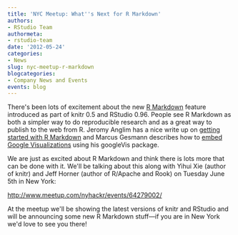 ```yaml
---
title: 'NYC Meetup: What''s Next for R Markdown'
authors: 
- RStudio Team
authormeta: 
- rstudio-team
date: '2012-05-24'
categories:
- News
slug: nyc-meetup-r-markdown
blogcategories:
- Company News and Events
events: blog
---
```



There's been lots of excitement about the new [R Markdown](http://www.rstudio.org/docs/authoring/using_markdown) feature introduced as part of knitr 0.5 and RStudio 0.96. People see R Markdown as both a simpler way to do reproducible research and as a great way to publish to the web from R. Jeromy Anglim has a nice write up on [getting started with R Markdown](http://jeromyanglim.blogspot.com.au/2012/05/getting-started-with-r-markdown-knitr.html) and Marcus Gesmann describes how to [embed Google Visualizations](http://lamages.blogspot.com.au/2012/05/interactive-reports-in-r-with-knitr-and.html) using his googleVis package.

We are just as excited about R Markdown and think there is lots more that can be done with it. We'll be talking about this along with Yihui Xie (author of knitr) and Jeff Horner (author of R/Apache and Rook) on Tuesday June 5th in New York:

<http://www.meetup.com/nyhackr/events/64279002/>

At the meetup we'll be showing the latest versions of knitr and RStudio and will be announcing some new R Markdown stuff—if you are in New York we'd love to see you there!

